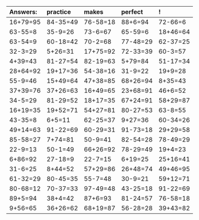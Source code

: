 | Answers: | practice | makes | perfect | ! |
| :--- | :--- | :--- | :--- | :--- |
| 16+79=95 | 84-35=49 | 76-58=18 | 88+6=94 | 72-66=6 | 
| 63-55=8 | 35-9=26 | 73-6=67 | 65-59=6 | 18+46=64 | 
| 63-54=9 | 60-18=42 | 70-2=68 | 77-48=29 | 62-37=25 | 
| 32-3=29 | 5+26=31 | 17+75=92 | 72-33=39 | 60-3=57 | 
| 4+39=43 | 81-27=54 | 82-19=63 | 5+79=84 | 51-17=34 | 
| 28+64=92 | 19+17=36 | 54-38=16 | 31-9=22 | 19+9=28 | 
| 55-9=46 | 15+49=64 | 47+38=85 | 68+26=94 | 8+35=43 | 
| 37+39=76 | 37+26=63 | 16+49=65 | 23+68=91 | 46+6=52 | 
| 34-5=29 | 81-29=52 | 18+17=35 | 67+24=91 | 58+29=87 | 
| 16+19=35 | 19+52=71 | 54+27=81 | 80-27=53 | 63-8=55 | 
| 43-35=8 | 6+5=11 | 62-25=37 | 9+27=36 | 60-34=26 | 
| 49+14=63 | 91-22=69 | 60-29=31 | 91-73=18 | 29+29=58 | 
| 85-58=27 | 7+74=81 | 50-9=41 | 82-54=28 | 78-49=29 | 
| 22-9=13 | 50-1=49 | 66+26=92 | 78-29=49 | 19+4=23 | 
| 6+86=92 | 27-18=9 | 22-7=15 | 6+19=25 | 25+16=41 | 
| 31-6=25 | 8+44=52 | 57+29=86 | 26+48=74 | 49+46=95 | 
| 61-32=29 | 80-45=35 | 55-7=48 | 30-9=21 | 59+12=71 | 
| 80-68=12 | 70-37=33 | 97-49=48 | 43-25=18 | 91-22=69 | 
| 89+5=94 | 38+4=42 | 87+6=93 | 81-24=57 | 76-58=18 | 
| 9+56=65 | 36+26=62 | 68+19=87 | 56-28=28 | 39+43=82 | 
